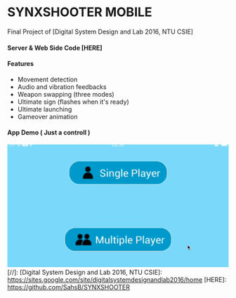 # SYNXSHOOTER MOBILE
Final Project of [Digital System Design and Lab 2016, NTU CSIE]

#### Server & Web Side Code [HERE]

#### Features
- Movement detection  
- Audio and vibration feedbacks
- Weapon swapping (three modes)
- Ultimate sign (flashes when it's ready)
- Ultimate launching
- Gameover animation

#### App Demo ( Just a controll )
![alt tag](https://github.com/SahsB/SYNXSHOOTER-MOBILE/blob/master/flow.gif)
[//]:
   [Digital System Design and Lab 2016, NTU CSIE]: <https://sites.google.com/site/digitalsystemdesignandlab2016/home>
   [HERE]: <https://github.com/SahsB/SYNXSHOOTER>
